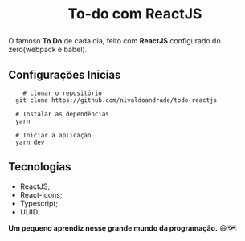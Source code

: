 # <p align="center">To-do com ReactJS<p/>

O famoso **To Do** de cada dia, feito com **ReactJS** configurado do zero(webpack e babel).

## **Configurações Inicias**
```
	# clonar o repositório
  git clone https://github.com/nivaldoandrade/todo-reactjs

  # Instalar as dependências
  yarn

  # Iniciar a aplicação
  yarn dev
```

## Tecnologias

- ReactJS;
- React-icons;
- Typescript;
- UUID.


**Um pequeno aprendiz nesse grande mundo da programação.** 😃🗺
